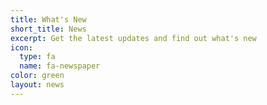 ```yaml
---
title: What's New
short_title: News
excerpt: Get the latest updates and find out what's new
icon:
  type: fa
  name: fa-newspaper
color: green
layout: news
---
```

